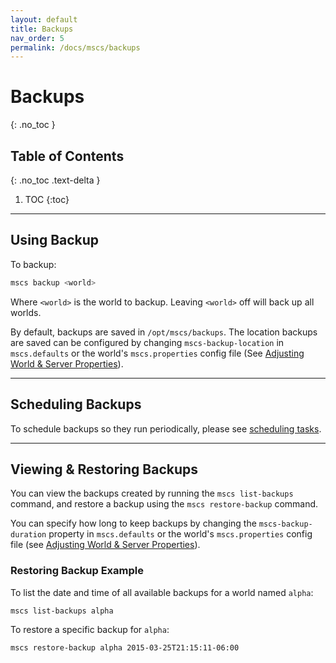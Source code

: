 ```yaml
---
layout: default
title: Backups
nav_order: 5
permalink: /docs/mscs/backups
---
```


# Backups
{: .no_toc }

## Table of Contents
{: .no_toc .text-delta }

1. TOC
{:toc}

---

## Using Backup

To backup:

```bash
mscs backup <world>
```

Where `<world>` is the world to backup. Leaving `<world>` off will back up all worlds.

By default, backups are saved in `/opt/mscs/backups`. The location backups are saved can be configured by changing
`mscs-backup-location` in `mscs.defaults` or the world's `mscs.properties` config file
(See [Adjusting World & Server Properties](adjusting-world-server-properties)).

---

## Scheduling Backups

To schedule backups so they run periodically, please see [scheduling tasks](scheduling-tasks).

---

## Viewing & Restoring Backups

You can view the backups created by running the `mscs list-backups` command, and restore a backup using the
`mscs restore-backup` command.

You can specify how long to keep backups by changing the `mscs-backup-duration` property in `mscs.defaults` or the
world's `mscs.properties` config file (see [Adjusting World & Server Properties](adjusting-world-server-properties)).

### Restoring Backup Example

To list the date and time of all available backups for a world named `alpha`:

```bash
mscs list-backups alpha
```

To restore a specific backup for `alpha`:

```bash
mscs restore-backup alpha 2015-03-25T21:15:11-06:00
```
